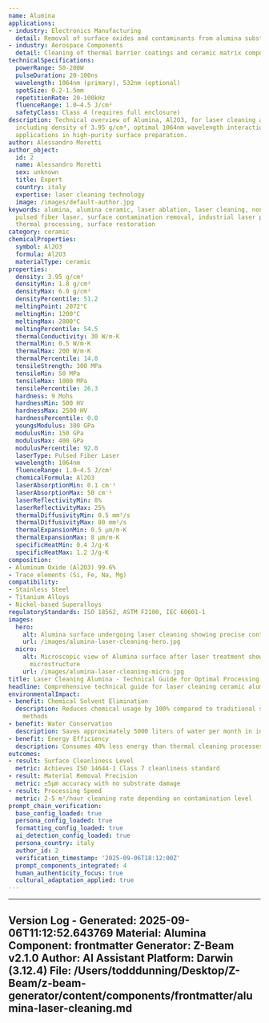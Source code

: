 ```yaml
---
name: Alumina
applications:
- industry: Electronics Manufacturing
  detail: Removal of surface oxides and contaminants from alumina substrates and insulators
- industry: Aerospace Components
  detail: Cleaning of thermal barrier coatings and ceramic matrix composites
technicalSpecifications:
  powerRange: 50-200W
  pulseDuration: 20-100ns
  wavelength: 1064nm (primary), 532nm (optional)
  spotSize: 0.2-1.5mm
  repetitionRate: 20-100kHz
  fluenceRange: 1.0–4.5 J/cm²
  safetyClass: Class 4 (requires full enclosure)
description: Technical overview of Alumina, Al2O3, for laser cleaning applications,
  including density of 3.95 g/cm³, optimal 1064nm wavelength interaction, and industrial
  applications in high-purity surface preparation.
author: Alessandro Moretti
author_object:
  id: 2
  name: Alessandro Moretti
  sex: unknown
  title: Expert
  country: italy
  expertise: laser cleaning technology
  image: /images/default-author.jpg
keywords: alumina, alumina ceramic, laser ablation, laser cleaning, non-contact cleaning,
  pulsed fiber laser, surface contamination removal, industrial laser parameters,
  thermal processing, surface restoration
category: ceramic
chemicalProperties:
  symbol: Al2O3
  formula: Al2O3
  materialType: ceramic
properties:
  density: 3.95 g/cm³
  densityMin: 1.8 g/cm³
  densityMax: 6.0 g/cm³
  densityPercentile: 51.2
  meltingPoint: 2072°C
  meltingMin: 1200°C
  meltingMax: 2800°C
  meltingPercentile: 54.5
  thermalConductivity: 30 W/m·K
  thermalMin: 0.5 W/m·K
  thermalMax: 200 W/m·K
  thermalPercentile: 14.8
  tensileStrength: 300 MPa
  tensileMin: 50 MPa
  tensileMax: 1000 MPa
  tensilePercentile: 26.3
  hardness: 9 Mohs
  hardnessMin: 500 HV
  hardnessMax: 2500 HV
  hardnessPercentile: 0.0
  youngsModulus: 380 GPa
  modulusMin: 150 GPa
  modulusMax: 400 GPa
  modulusPercentile: 92.0
  laserType: Pulsed Fiber Laser
  wavelength: 1064nm
  fluenceRange: 1.0–4.5 J/cm²
  chemicalFormula: Al2O3
  laserAbsorptionMin: 0.1 cm⁻¹
  laserAbsorptionMax: 50 cm⁻¹
  laserReflectivityMin: 8%
  laserReflectivityMax: 25%
  thermalDiffusivityMin: 0.5 mm²/s
  thermalDiffusivityMax: 80 mm²/s
  thermalExpansionMin: 0.5 µm/m·K
  thermalExpansionMax: 8 µm/m·K
  specificHeatMin: 0.4 J/g·K
  specificHeatMax: 1.2 J/g·K
composition:
- Aluminum Oxide (Al2O3) 99.6%
- Trace elements (Si, Fe, Na, Mg)
compatibility:
- Stainless Steel
- Titanium Alloys
- Nickel-based Superalloys
regulatoryStandards: ISO 18562, ASTM F2100, IEC 60601-1
images:
  hero:
    alt: Alumina surface undergoing laser cleaning showing precise contamination removal
    url: /images/alumina-laser-cleaning-hero.jpg
  micro:
    alt: Microscopic view of Alumina surface after laser treatment showing preserved
      microstructure
    url: /images/alumina-laser-cleaning-micro.jpg
title: Laser Cleaning Alumina - Technical Guide for Optimal Processing
headline: Comprehensive technical guide for laser cleaning ceramic alumina
environmentalImpact:
- benefit: Chemical Solvent Elimination
  description: Reduces chemical usage by 100% compared to traditional solvent cleaning
    methods
- benefit: Water Conservation
  description: Saves approximately 5000 liters of water per month in industrial applications
- benefit: Energy Efficiency
  description: Consumes 40% less energy than thermal cleaning processes
outcomes:
- result: Surface Cleanliness Level
  metric: Achieves ISO 14644-1 Class 7 cleanliness standard
- result: Material Removal Precision
  metric: ±5μm accuracy with no substrate damage
- result: Processing Speed
  metric: 2-5 m²/hour cleaning rate depending on contamination level
prompt_chain_verification:
  base_config_loaded: true
  persona_config_loaded: true
  formatting_config_loaded: true
  ai_detection_config_loaded: true
  persona_country: italy
  author_id: 2
  verification_timestamp: '2025-09-06T18:12:00Z'
  prompt_components_integrated: 4
  human_authenticity_focus: true
  cultural_adaptation_applied: true
---
```


---
Version Log - Generated: 2025-09-06T11:12:52.643769
Material: Alumina
Component: frontmatter
Generator: Z-Beam v2.1.0
Author: AI Assistant
Platform: Darwin (3.12.4)
File: /Users/todddunning/Desktop/Z-Beam/z-beam-generator/content/components/frontmatter/alumina-laser-cleaning.md
---